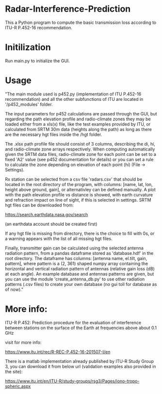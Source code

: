 # Radar-Interference-Prediction
This a Python program to compute the basic transmission loss according to ITU-R P.452-16 recommendation.


# Initilization
Run main.py to initialize the GUI. 


# Usage
"The main module used is p452.py (implementation of ITU P.452-16 recommendation) and all the other subfunctions of ITU are located in '/p452_modules' folder. 

The input parameters for p452 calculations are passed through the GUI, but regarding the path elevation profile and radio-climate zones they may be loaded either from a xls(x) file, like the test examples provided by ITU, or calculated from SRTM 30m data (heights along the path) as long as there are the necessary hgt files inside the /hgt folder.



The .xlsx path profile file should consist of 3 columns, describing the di, hi, and radio-climate zone arrays respectively. When computing automatically given the SRTM data files, radio-climate zone for each point can be set to a fixed 'A2' value (see p452 documentation for details) or you can set a rule to calculate the zone depending on elevation of each point (hi) (File ->  Settings).



Rx station can be selected from a csv file 'radars.csv' that should be located in the root directory of the program, with columns: [name, lat, lon, height above ground, gain], or alternativley can be defined manually. A plot with the path elevation profile vs distance is showed, with earth curvature and refraction impact on line of sight, if this is selected in settings. SRTM hgt files can be downloaded from:


https://search.earthdata.nasa.gov/search

(an earthdata account should be created first)

If any hgt file is missing from directory, there is the choice to fill with 0s, or a warning appears with the list of all missing hgt files.


Finally, transmitter gain can be calculated using the selected antenna radiation pattern, from a pandas dataframe stored as 'database.hdf' in the root directory. The dataframe has columns: [antenna name, el.tilt, gain, pattern], where pattern is a (2, 361) shaped numpy array containing the horizontal and vertical radiation pattern of antennas (relative gain loss (dB) at each angle). An example database and antennas patterns are given, but you can use the module 'create_antenna_db.py' to use other radiation patterns (.csv files) to create your own database (no gui toll for database as of now)."


# More info:
ITU-R P.452: Prediction procedure for the evaluation of interference between stations on the surface of the Earth at frequencies above about 0.1 GHz

visit for more info: 

https://www.itu.int/rec/R-REC-P.452-16-201507-I/en


There is a matlab implementation already published by ITU-R Study Group 3, you can download it from below url (validation examples also provided in the site):

https://www.itu.int/en/ITU-R/study-groups/rsg3/Pages/iono-tropo-spheric.aspx
